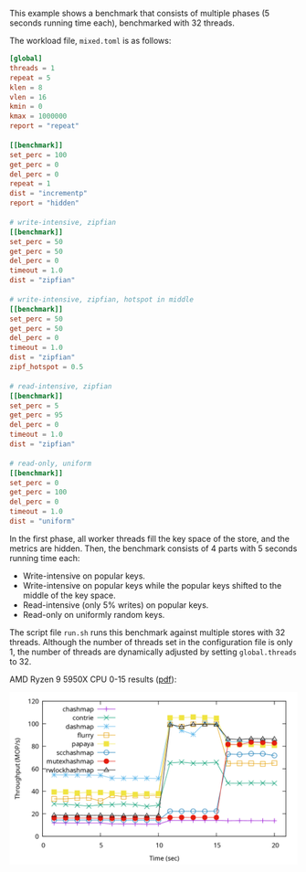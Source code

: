 This example shows a benchmark that consists of multiple phases (5 seconds
running time each), benchmarked with 32 threads.

The workload file, `mixed.toml` is as follows:

```toml
[global]
threads = 1
repeat = 5
klen = 8
vlen = 16
kmin = 0
kmax = 1000000
report = "repeat"

[[benchmark]]
set_perc = 100
get_perc = 0
del_perc = 0
repeat = 1
dist = "incrementp"
report = "hidden"

# write-intensive, zipfian
[[benchmark]]
set_perc = 50
get_perc = 50
del_perc = 0
timeout = 1.0
dist = "zipfian"

# write-intensive, zipfian, hotspot in middle
[[benchmark]]
set_perc = 50
get_perc = 50
del_perc = 0
timeout = 1.0
dist = "zipfian"
zipf_hotspot = 0.5

# read-intensive, zipfian
[[benchmark]]
set_perc = 5
get_perc = 95
del_perc = 0
timeout = 1.0
dist = "zipfian"

# read-only, uniform
[[benchmark]]
set_perc = 0
get_perc = 100
del_perc = 0
timeout = 1.0
dist = "uniform"
```

In the first phase, all worker threads fill the key space of the store, and the metrics are hidden.
Then, the benchmark consists of 4 parts with 5 seconds running time each:

- Write-intensive on popular keys.
- Write-intensive on popular keys while the popular keys shifted to the middle of the
key space.
- Read-intensive (only 5% writes) on popular keys.
- Read-only on uniformly random keys.

The script file `run.sh` runs this benchmark against multiple stores with 32 threads.
Although the number of threads set in the configuration file is only 1, the number of threads are
dynamically adjusted by setting `global.threads` to 32.

AMD Ryzen 9 5950X CPU 0-15 results ([pdf](mixed.pdf)):

![mixed](mixed.png)
